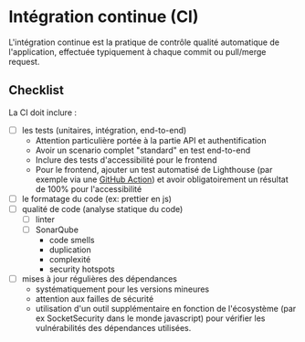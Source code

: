 # Intégration continue (CI)

L'intégration continue est la pratique de contrôle qualité automatique de l'application, effectuée typiquement à chaque
commit ou pull/merge request.

## Checklist

La CI doit inclure :

- [ ] les tests (unitaires, intégration, end-to-end)
  - Attention particulière portée à la partie API et authentification
  - Avoir un scenario complet "standard" en test end-to-end
  - Inclure des tests d'accessibilité pour le frontend
  - Pour le frontend, ajouter un test automatisé de Lighthouse (par exemple via une
    [GitHub Action](https://github.com/GoogleChrome/lighthouse-ci)) et avoir obligatoirement un résultat de 100% pour
    l'accessibilité
- [ ] le formatage du code (ex: prettier en js)
- [ ] qualité de code (analyse statique du code)
  - [ ] linter
  - [ ] SonarQube
    - code smells
    - duplication
    - complexité
    - security hotspots
- [ ] mises à jour régulières des dépendances
  - systématiquement pour les versions mineures
  - attention aux failles de sécurité
  - utilisation d'un outil supplémentaire en fonction de l'écosystème (par ex SocketSecurity dans le monde javascript)
    pour vérifier les vulnérabilités des dépendances utilisées.
